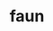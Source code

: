 ---
category: 4-letters
denotation: null
name: faun
reference_link: https://www.etymonline.com/word/faun
root_language: null
root_name: null
title: faun
type: free
word_sums:
- respelling: faun
  sum: 'Faun + '
---